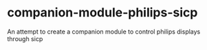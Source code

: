 # companion-module-philips-sicp
An attempt to create a companion module to control philips displays through sicp
